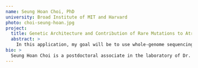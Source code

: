 ```yaml
---
name: Seung Hoan Choi, PhD
university: Broad Institute of MIT and Harvard
photo: choi-seung-hoan.jpg
project:
  title: Genetic Architecture and Contribution of Rare Mutations to Atrial Fibrillation Risk
  abstract: >
    In this application, my goal will be to use whole-genome sequencing (WGS) data from the TOPMed program to 1) analyze rare variants associated with atrial fibrillation (AF) and 2) estimate AF-heritability. During my training, I developed expertise in handling large-scale data sets and recently published two papers using sequencing data. I have completed the on-boarding program and will continue collaborating with the BDC Powered by Terra (BDC-Terra) team. As a superuser of BDC-Terra, I will give feedback to the developers, develop analytic pipelines, and serve as a consultative resource for other users in our working group.
bio: >
  Seung Hoan Choi is a postdoctoral associate in the laboratory of Dr. Patrick Ellinor in the Cardiovascular Disease Initiative at the Broad Institute. He received a PhD from the Department of Biostatistics at Boston University with his focused research in statistical genetics. His long-term interests are developing and applying novel statistical methods to elucidate the genetic basis of complex diseases. He has been working on developing his analytic capabilities in genetics, statistics, and large-scale data processing. During his postdoctoral training, he has used this foundation to elucidate the genetic basis of a common and complex human disease, atrial fibrillation.
---
```

